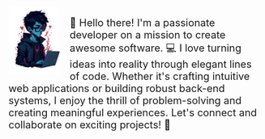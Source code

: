 <div style="overflow: auto;">
  <img src="assets/my_avatar_transparent.png" style="width: 20%; float: left; margin-right: 20px;">
  <p style="font-size: 20px;">
    👋 Hello there! I'm a passionate developer on a mission to create awesome software. 💻 I love turning ideas into reality through elegant lines of code. Whether it's crafting intuitive web applications or building robust back-end systems, I enjoy the thrill of problem-solving and creating meaningful experiences. Let's connect and collaborate on exciting projects! 🚀
  </p>
</div>

